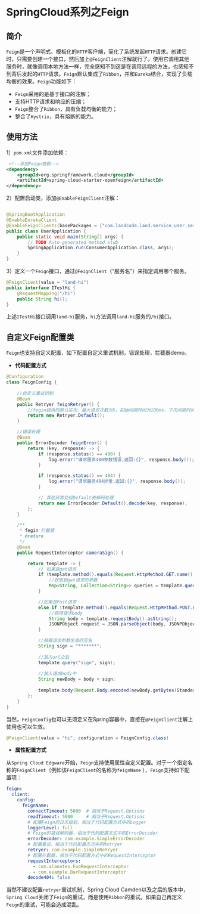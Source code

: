 # SpringCloud系列之Feign

## 简介

`Feign`是一个声明式、模板化的`HTTP`客户端，简化了系统发起`HTTP`请求。创建它时，只需要创建一个接口，然后加上`@FeignClient`注解就行了。使用它调用其他服务时，就像调用本地方法一样，完全感知不到这是在调用远程的方法，也感知不到背后发起的`HTTP`请求。`Feign`默认集成了`Ribbon`，并和`Eureka`结合，实现了负载均衡的效果。`Feign`功能如下：

- `Feign`采用的是基于接口的注解；
- 支持HTTP请求和响应的压缩；
- `Feign`整合了`Ribbon`，具有负载均衡的能力；
- 整合了`Hystrix`，具有熔断的能力。

## 使用方法

1）`pom.xml`文件添加依赖：

```xml
 <!--添加Feign依赖-->
<dependency>
    <groupId>org.springframework.cloud</groupId>
    <artifactId>spring-cloud-starter-openfeign</artifactId>
</dependency>
```

2）配置启动类，添加`@EnableFeignClient`注解：

```java

@SpringBootApplication
@EnableEurekaClient
@EnableFeignClients(basePackages = {"com.landcode.land.service.user.service"})
public class UserApplication {
    public static void main(String[] args) {
        // TODO Auto-generated method stub
        SpringApplication.run(ConsumerApplication.class, args);
    }
}
```

3）定义一个`Feign`接口，通过`@FeignClient`（“服务名”）来指定调用哪个服务。

```java
@FeignClient(value = "land-hi")
public interface ITestHi {
    @RequestMapping("/hi")
    public String hi();
}
```

上述`ITestHi`接口调用`land-hi`服务，`hi`方法调用`land-hi`服务的`/hi`接口。

## 自定义Feign配置类

`Feign`也支持自定义配置，如下配置自定义重试机制，错误处理，拦截器demo。

- **代码配置方式**

```java
@Configuration
class FeignConfig {
    
    //自定义重试机制
    @Bean
    public Retryer feignRetryer() {
        //fegin提供的默认实现，最大请求次数为5，初始间隔时间为100ms，下次间隔时间1.5倍递增，重试间最大间隔时间为1s，
        return new Retryer.Default();
    }

	//错误处理
    @Bean
    public ErrorDecoder feignError() {
        return (key, response) -> {
            if (response.status() == 400) {
                log.error("请求服务400参数错误,返回:{}", response.body());
            }

            if (response.status() == 404) {
                log.error("请求服务404异常,返回:{}", response.body());
            }

            // 其他异常交给Default去解码处理
            return new ErrorDecoder.Default().decode(key, response);
        };
    }

    /**
     * fegin 拦截器
     * @return
     */
    @Bean
    public RequestInterceptor cameraSign() {

        return template -> {
            // 如果是get请求
            if (template.method().equals(Request.HttpMethod.GET.name())) {
                //获取到get请求的参数
                Map<String, Collection<String>> queries = template.queries();
            }

            //如果是Post请求
            else if (template.method().equals(Request.HttpMethod.POST.name())) {
                //获得请求body
                String body = template.requestBody().asString();
                JSONPObject request = JSON.parseObject(body, JSONPObject.class);
            }

            //根据请求参数生成的签名
            String sign = "*******";
            
            //放入url之后
            template.query("sign", sign);
            
            //放入请求body中
            String newBody = body + sign;
            
            template.body(Request.Body.encoded(newBody.getBytes(StandardCharsets.UTF_8), StandardCharsets.UTF_8));
        };
    }
}
```

当然，`FeignConfig`也可以无须定义在Spring容器中，直接在`@FeignClient`注解上使用也可以生效。

```java
@FeignClient(value = "hi", configuration = FeignConfig.class)
```

- **属性配置方式**

从`Spring Cloud Edgware`开始，`Feign`支持使用属性自定义配置。对于一个指定名称的`FeignClient`（例如该`FeignClient`的名称为`feignName` ），`Feign`支持如下配置项：

```yaml
feign:
  client:
    config:
      feignName:
        connectTimeout: 5000  # 相当于Request.Options
        readTimeout: 5000     # 相当于Request.Options
        # 配置Feign的日志级别，相当于代码配置方式中的Logger
        loggerLevel: full
        # Feign的错误解码器，相当于代码配置方式中的ErrorDecoder
        errorDecoder: com.example.SimpleErrorDecoder
        # 配置重试，相当于代码配置方式中的Retryer
        retryer: com.example.SimpleRetryer
        # 配置拦截器，相当于代码配置方式中的RequestInterceptor
        requestInterceptors:
          - com.alanotes.FooRequestInterceptor
          - com.example.BarRequestInterceptor
        decode404: false
```

当然不建议配置`retryer`重试机制，Spring Cloud Camden以及之后的版本中，`Spring Cloud`关闭了`Feign`的重试，而是使用`Ribbon`的重试。如果自己再定义`Feign`的重试，可能会造成混乱。



